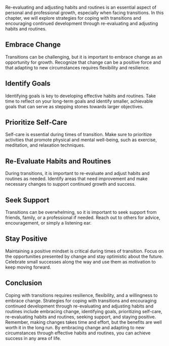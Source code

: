 
Re-evaluating and adjusting habits and routines is an essential aspect of personal and professional growth, especially when facing transitions. In this chapter, we will explore strategies for coping with transitions and encouraging continued development through re-evaluating and adjusting habits and routines.

Embrace Change
--------------

Transitions can be challenging, but it is important to embrace change as an opportunity for growth. Recognize that change can be a positive force and that adapting to new circumstances requires flexibility and resilience.

Identify Goals
--------------

Identifying goals is key to developing effective habits and routines. Take time to reflect on your long-term goals and identify smaller, achievable goals that can serve as stepping stones towards larger objectives.

Prioritize Self-Care
--------------------

Self-care is essential during times of transition. Make sure to prioritize activities that promote physical and mental well-being, such as exercise, meditation, and relaxation techniques.

Re-Evaluate Habits and Routines
-------------------------------

During transitions, it is important to re-evaluate and adjust habits and routines as needed. Identify areas that need improvement and make necessary changes to support continued growth and success.

Seek Support
------------

Transitions can be overwhelming, so it is important to seek support from friends, family, or a professional if needed. Reach out to others for advice, encouragement, or simply a listening ear.

Stay Positive
-------------

Maintaining a positive mindset is critical during times of transition. Focus on the opportunities presented by change and stay optimistic about the future. Celebrate small successes along the way and use them as motivation to keep moving forward.

Conclusion
----------

Coping with transitions requires resilience, flexibility, and a willingness to embrace change. Strategies for coping with transitions and encouraging continued development through re-evaluating and adjusting habits and routines include embracing change, identifying goals, prioritizing self-care, re-evaluating habits and routines, seeking support, and staying positive. Remember, making changes takes time and effort, but the benefits are well worth it in the long run. By embracing change and adapting to new circumstances through effective habits and routines, you can achieve success in any area of life.
